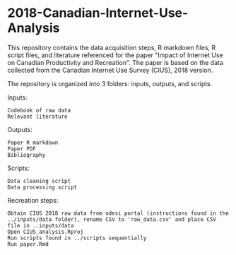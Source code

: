 # 2018-Canadian-Internet-Use-Analysis

This repository contains the data acquisition steps, R markdown files, R script files, and literature referenced for the paper "Impact of Internet Use on Canadian Productivity and Recreation". The paper is based on the data collected from the Canadian Internet Use Survey (CIUS), 2018 version.

The repository is organized into 3 folders: inputs, outputs, and scripts.

Inputs:

    Codebook of raw data
    Relevant literature

Outputs:

    Paper R markdown
    Paper PDF
    Bibliography

Scripts:

    Data cleaning script
    Data processing script

Recreation steps:

    Obtain CIUS 2018 raw data from odesi portal (instructions found in the ../inputs/data folder), rename CSV to 'raw_data.csv' and place CSV file in ..inputs/data
    Open CIUS_analysis.Rproj
    Run scripts found in ../scripts sequentially
    Run paper.Rmd
